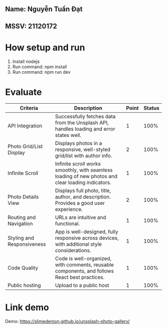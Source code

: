 ## Name: Nguyễn Tuấn Đạt
## MSSV: 21120172

# How setup and run
1. Install nodejs 
2. Run command: npm  install
3. Run command: npm run dev

# Evaluate

| Criteria                |Description                                                                                       |Point|Status|
|-------------------------|--------------------------------------------------------------------------------------------------|-----|------|
| API Integration         | Successfully fetches data from the Unsplash API, handles loading and error states well.          | 1   | 100% |
| Photo Grid/List Display | Displays photos in a responsive, well-styled grid/list with author info.                         | 2   | 100% |
| Infinite Scroll         | Infinite scroll works smoothly, with seamless loading of new photos and clear loading indicators.| 1   | 100% |
| Photo Details View      | Displays full photo, title, author, and description. Provides a good user experience.            | 2   | 100% |
| Routing and Navigation  | URLs are intuitive and functional.                                                               | 1   | 100% |
| Styling and Responsiveness | App is well-designed, fully responsive across devices, with additional style considerations.  | 1   | 100% |
| Code Quality            | Code is well-organized, with comments, reusable components, and follows React best practices.    | 1   | 100% |
| Public hosting          | Upload to a public host                                                                          | 1   | 100% |

# Link demo
Demo: https://slimedemon.github.io/unsplash-photo-gallery/